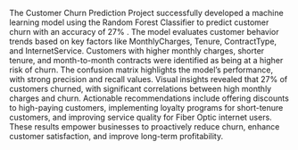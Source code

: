 The Customer Churn Prediction Project successfully developed a machine learning model using the Random Forest Classifier to predict customer churn with an accuracy of 27% .
The model evaluates customer behavior trends based on key factors like MonthlyCharges, Tenure, ContractType, and InternetService. 
Customers with higher monthly charges, shorter tenure, and month-to-month contracts were identified as being at a higher risk of churn. 
The confusion matrix highlights the model’s performance, with strong precision and recall values. 
Visual insights revealed that 27% of customers churned, with significant correlations between high monthly charges and churn. 
Actionable recommendations include offering discounts to high-paying customers, implementing loyalty programs for short-tenure customers, and improving service quality for Fiber Optic internet users. 
These results empower businesses to proactively reduce churn, enhance customer satisfaction, and improve long-term profitability.
